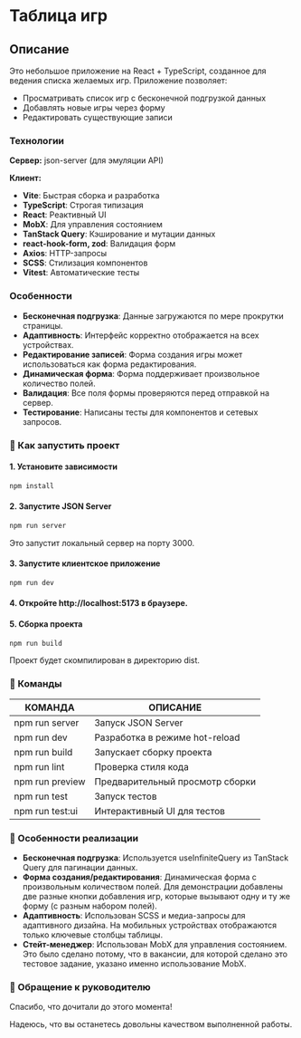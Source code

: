 # Таблица игр

## Описание
Это небольшое приложение на React + TypeScript, созданное для ведения списка желаемых игр. Приложение позволяет:

- Просматривать список игр с бесконечной подгрузкой данных
- Добавлять новые игры через форму
- Редактировать существующие записи

### Технологии
**Сервер:** json-server (для эмуляции API)

**Клиент:**
- **Vite**: Быстрая сборка и разработка
- **TypeScript**: Строгая типизация
- **React**: Реактивный UI
- **MobX**: Для управления состоянием
- **TanStack Query**: Кэширование и мутации данных
- **react-hook-form, zod**: Валидация форм
- **Axios**: HTTP-запросы
- **SCSS**: Стилизация компонентов
- **Vitest**: Автоматические тесты

### Особенности
- **Бесконечная подгрузка**: Данные загружаются по мере прокрутки страницы.
- **Адаптивность**: Интерфейс корректно отображается на всех устройствах.
- **Редактирование записей**: Форма создания игры может использоваться как форма редактирования.
- **Динамическая форма**: Форма поддерживает произвольное количество полей.
- **Валидация**: Все поля формы проверяются перед отправкой на сервер.
- **Тестирование**: Написаны тесты для компонентов и сетевых запросов.

### 🚀 Как запустить проект

#### 1. Установите зависимости
```bash
npm install
```

#### 2. Запустите JSON Server
```bash
npm run server
```
Это запустит локальный сервер на порту 3000.

#### 3. Запустите клиентское приложение
```bash
npm run dev
```

#### 4. Откройте http://localhost:5173 в браузере.

#### 5. Сборка проекта
```bash
npm run build
```
Проект будет скомпилирован в директорию dist.

### 🧪 Команды
<table>
<thead>
  <tr>
    <th>КОМАНДА</th>
    <th>ОПИСАНИЕ</th>
  </tr>
</thead>
<tbody>
  <tr>
    <td>npm run server</td>
    <td>Запуск JSON Server</td>
  </tr>
  <tr>
    <td>npm run dev</td>
    <td>Разработка в режиме hot-reload</td>
  </tr>
  <tr>
    <td>npm run build</td>
    <td>Запускает сборку проекта</td>
  </tr>
  <tr>
    <td>npm run lint</td>
    <td>Проверка стиля кода</td>
  </tr>
  <tr>
    <td>npm run preview</td>
    <td>Предварительный просмотр сборки</td>
  </tr>
  <tr>
    <td>npm run test</td>
    <td>Запуск тестов</td>
  </tr>
  <tr>
    <td>npm run test:ui</td>
    <td>Интерактивный UI для тестов</td>
  </tr>
</tbody>
</table>

### 🌟 Особенности реализации
- **Бесконечная подгрузка**: Используется useInfiniteQuery из TanStack Query для пагинации данных.
- **Форма создания/редактирования**: Динамическая форма с произвольным количеством полей. Для демонстрации добавлены две разные кнопки добавления игр, которые вызывают одну и ту же форму (с разным набором полей).
- **Адаптивность**: Использован SCSS и медиа-запросы для адаптивного дизайна. На мобильных устройствах отображаются только ключевые столбцы таблицы.
- **Стейт-менеджер**: Использован MobX для управления состоянием. Это было сделано потому, что в вакансии, для которой сделано это тестовое задание, указано именно использование MobX.

### 🤝 Обращение к руководителю

Спасибо, что дочитали до этого момента!

Надеюсь, что вы останетесь довольны качеством выполненной работы.
